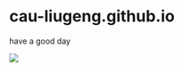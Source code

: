 # cau-liugeng.github.io

have a good day

![](https://n.sinaimg.cn/sinakd20116/580/w690h690/20220305/238e-32de40821450d90b766e2842a4055e82.jpg)
